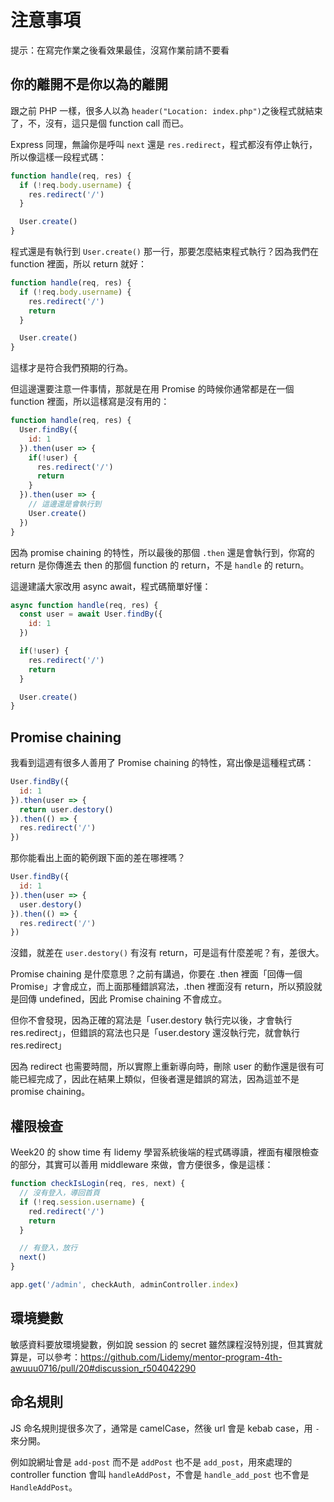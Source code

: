 # 注意事項

提示：在寫完作業之後看效果最佳，沒寫作業前請不要看

## 你的離開不是你以為的離開

跟之前 PHP 一樣，很多人以為 `header("Location: index.php")`之後程式就結束了，不，沒有，這只是個 function call 而已。

Express 同理，無論你是呼叫 `next` 還是 `res.redirect`，程式都沒有停止執行，所以像這樣一段程式碼：

``` js
function handle(req, res) {
  if (!req.body.username) {
    res.redirect('/')
  }

  User.create()
}
```

程式還是有執行到 `User.create()` 那一行，那要怎麼結束程式執行？因為我們在 function 裡面，所以 return 就好：

``` js
function handle(req, res) {
  if (!req.body.username) {
    res.redirect('/')
    return
  }

  User.create()
}
```

這樣才是符合我們預期的行為。

但這邊還要注意一件事情，那就是在用 Promise 的時候你通常都是在一個 function 裡面，所以這樣寫是沒有用的：

``` js
function handle(req, res) {
  User.findBy({
    id: 1
  }).then(user => {
    if(!user) {
      res.redirect('/')
      return
    }
  }).then(user => {
    // 這邊還是會執行到
    User.create()
  })
}
```

因為 promise chaining 的特性，所以最後的那個 `.then` 還是會執行到，你寫的 return 是你傳進去 then 的那個 function 的 return，不是 `handle` 的 return。

這邊建議大家改用 async await，程式碼簡單好懂：

``` js
async function handle(req, res) {
  const user = await User.findBy({
    id: 1
  })

  if(!user) {
    res.redirect('/')
    return
  }

  User.create()
}
```

## Promise chaining

我看到這週有很多人善用了 Promise chaining 的特性，寫出像是這種程式碼：

``` js
User.findBy({
  id: 1
}).then(user => {
  return user.destory()
}).then(() => {
  res.redirect('/')
})
```

那你能看出上面的範例跟下面的差在哪裡嗎？

``` js
User.findBy({
  id: 1
}).then(user => {
  user.destory()
}).then(() => {
  res.redirect('/')
})
```

沒錯，就差在 `user.destory()` 有沒有 return，可是這有什麼差呢？有，差很大。

Promise chaining 是什麼意思？之前有講過，你要在 .then 裡面「回傳一個 Promise」才會成立，而上面那種錯誤寫法，.then 裡面沒有 return，所以預設就是回傳 undefined，因此 Promise chaining 不會成立。

但你不會發現，因為正確的寫法是「user.destory 執行完以後，才會執行 res.redirect」，但錯誤的寫法也只是「user.destory 還沒執行完，就會執行 res.redirect」

因為 redirect 也需要時間，所以實際上重新導向時，刪除 user 的動作還是很有可能已經完成了，因此在結果上類似，但後者還是錯誤的寫法，因為這並不是 promise chaining。

## 權限檢查

Week20 的 show time 有 lidemy 學習系統後端的程式碼導讀，裡面有權限檢查的部分，其實可以善用 middleware 來做，會方便很多，像是這樣：

``` js
function checkIsLogin(req, res, next) {
  // 沒有登入，導回首頁
  if (!req.session.username) {
    red.redirect('/')
    return
  }

  // 有登入，放行
  next()
}

app.get('/admin', checkAuth, adminController.index)
```

## 環境變數

敏感資料要放環境變數，例如說 session 的 secret 雖然課程沒特別提，但其實就算是，可以參考：https://github.com/Lidemy/mentor-program-4th-awuuu0716/pull/20#discussion_r504042290

## 命名規則

JS 命名規則提很多次了，通常是 camelCase，然後 url 會是 kebab case，用 `-` 來分開。

例如說網址會是 `add-post` 而不是 `addPost` 也不是 `add_post`，用來處理的 controller function 會叫 `handleAddPost`，不會是 `handle_add_post` 也不會是 `HandleAddPost`。


